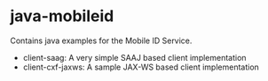 java-mobileid
============

Contains java examples for the Mobile ID Service.

* client-saag: A very simple SAAJ based client implementation
* client-cxf-jaxws: A sample JAX-WS based client implementation 


